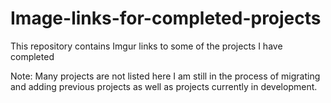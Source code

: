 # Image-links-for-completed-projects
This repository contains Imgur links to some of the projects I have completed

Note: Many projects are not listed here I am still in the process of migrating and adding previous projects as well as projects currently in development.
